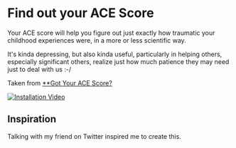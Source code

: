 # Find out your ACE Score

Your ACE score will help you figure out just exactly how traumatic your childhood
experiences were, in a more or less scientific way.

It's kinda depressing, but also kinda useful, particularly in helping others, 
especially significant others, realize just how much patience they may need
just to deal with us :-/

Taken from [**Got Your ACE Score?](https://acestoohigh.com/got-your-ace-score/)

[![Installation Video](https://goo.gl/zrNzEL)](https://vimeo.com/254289186)


## Inspiration ##

Talking with my friend on Twitter inspired me to create this. 
